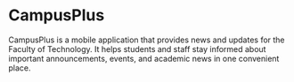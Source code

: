 # CampusPlus
CampusPlus is a mobile application that provides news and updates for the Faculty of Technology. It helps students and staff stay informed about important announcements, events, and academic news in one convenient place.
